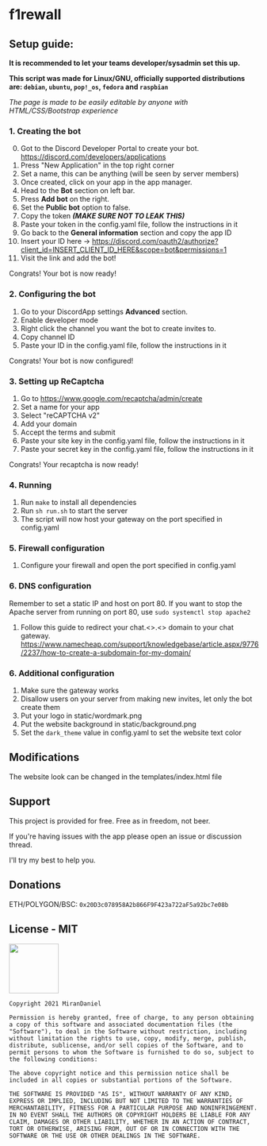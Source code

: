 # f1rewall

## Setup guide:

**It is recommended to let your teams developer/sysadmin set this up.**

**This script was made for Linux/GNU, officially supported distributions are: `debian`, `ubuntu`, `pop!_os`, `fedora` and `raspbian`**

*The page is made to be easily editable by anyone with HTML/CSS/Bootstrap experience*


### 1. Creating the bot
0. Got to the Discord Developer Portal to create your bot.
https://discord.com/developers/applications
1. Press "New Application" in the top right corner
2. Set a name, this can be anything (will be seen by server members)
3. Once created, click on your app in the app manager.
4. Head to the **Bot** section on left bar.
5. Press **Add bot** on the right.
6. Set the **Public bot** option to false.
7. Copy the token ***(MAKE SURE NOT TO LEAK THIS)***
8. Paste your token in the config.yaml file, follow the instructions in it
9. Go back to the **General information** section and copy the app ID
10. Insert your ID here -> https://discord.com/oauth2/authorize?client_id=INSERT_CLIENT_ID_HERE&scope=bot&permissions=1
11. Visit the link and add the bot!

Congrats! Your bot is now ready!

### 2. Configuring the bot

1. Go to your DiscordApp settings **Advanced** section.
2. Enable developer mode
3. Right click the channel you want the bot to create invites to.
4. Copy channel ID
5. Paste your ID in the config.yaml file, follow the instructions in it

Congrats! Your bot is now configured!

### 3. Setting up ReCaptcha

1. Go to https://www.google.com/recaptcha/admin/create
2. Set a name for your app
3. Select "reCAPTCHA v2"
4. Add your domain
5. Accept the terms and submit
6. Paste your site key in the config.yaml file, follow the instructions in it
7. Paste your secret key in the config.yaml file, follow the instructions in it

Congrats! Your recaptcha is now ready!

### 4. Running

1. Run `make` to install all dependencies
2. Run `sh run.sh` to start the server
3. The script will now host your gateway on the port specified in config.yaml

### 5. Firewall configuration

1. Configure your firewall and open the port specified in config.yaml

### 6. DNS configuration

Remember to set a static IP and host on port 80.
If you want to stop the Apache server from running on port 80, use `sudo systemctl stop apache2`

1. Follow this guide to redirect your chat.<>.<> domain to your chat gateway. https://www.namecheap.com/support/knowledgebase/article.aspx/9776/2237/how-to-create-a-subdomain-for-my-domain/

### 6. Additional configuration

1. Make sure the gateway works
2. Disallow users on your server from making new invites, let only the bot create them
3. Put your logo in static/wordmark.png
4. Put the website background in static/background.png
5. Set the `dark_theme` value in config.yaml to set the website text color

## Modifications

The website look can be changed in the templates/index.html file


## Support

This project is provided for free. Free as in freedom, not beer.

If you're having issues with the app please open an issue or discussion thread.

I'll try my best to help you.

## Donations

ETH/POLYGON/BSC: `0x20D3c078958A2b866F9F423a722aF5a92bc7e08b`

## License - MIT
<img src="https://opensource.org/files/OSIApproved_1.png" width="100"/>

```
Copyright 2021 MiranDaniel

Permission is hereby granted, free of charge, to any person obtaining a copy of this software and associated documentation files (the "Software"), to deal in the Software without restriction, including without limitation the rights to use, copy, modify, merge, publish, distribute, sublicense, and/or sell copies of the Software, and to permit persons to whom the Software is furnished to do so, subject to the following conditions:

The above copyright notice and this permission notice shall be included in all copies or substantial portions of the Software.

THE SOFTWARE IS PROVIDED "AS IS", WITHOUT WARRANTY OF ANY KIND, EXPRESS OR IMPLIED, INCLUDING BUT NOT LIMITED TO THE WARRANTIES OF MERCHANTABILITY, FITNESS FOR A PARTICULAR PURPOSE AND NONINFRINGEMENT. IN NO EVENT SHALL THE AUTHORS OR COPYRIGHT HOLDERS BE LIABLE FOR ANY CLAIM, DAMAGES OR OTHER LIABILITY, WHETHER IN AN ACTION OF CONTRACT, TORT OR OTHERWISE, ARISING FROM, OUT OF OR IN CONNECTION WITH THE SOFTWARE OR THE USE OR OTHER DEALINGS IN THE SOFTWARE.
```
